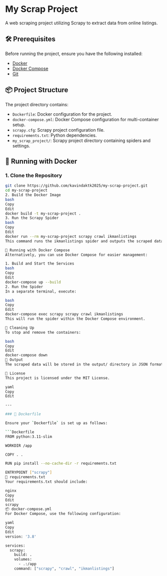 # My Scrap Project

A web scraping project utilizing Scrapy to extract data from online listings.

## 🛠️ Prerequisites

Before running the project, ensure you have the following installed:

- [Docker](https://www.docker.com/get-started)
- [Docker Compose](https://docs.docker.com/compose/install/)
- [Git](https://git-scm.com/)

## 📦 Project Structure

The project directory contains:

- `Dockerfile`: Docker configuration for the project.
- `docker-compose.yml`: Docker Compose configuration for multi-container setup.
- `scrapy.cfg`: Scrapy project configuration file.
- `requirements.txt`: Python dependencies.
- `my_scrap_project/`: Scrapy project directory containing spiders and settings.

## 🐳 Running with Docker

### 1. Clone the Repository

```bash
git clone https://github.com/kavindaktk2025/my-scrap-project.git
cd my-scrap-project
2. Build the Docker Image
bash
Copy
Edit
docker build -t my-scrap-project .
3. Run the Scrapy Spider
bash
Copy
Edit
docker run --rm my-scrap-project scrapy crawl ikmanlistings
This command runs the ikmanlistings spider and outputs the scraped data to the console.

🧪 Running with Docker Compose
Alternatively, you can use Docker Compose for easier management:

1. Build and Start the Services
bash
Copy
Edit
docker-compose up --build
2. Run the Spider
In a separate terminal, execute:

bash
Copy
Edit
docker-compose exec scrapy scrapy crawl ikmanlistings
This will run the spider within the Docker Compose environment.

🧹 Cleaning Up
To stop and remove the containers:

bash
Copy
Edit
docker-compose down
📄 Output
The scraped data will be stored in the output/ directory in JSON format.

📝 License
This project is licensed under the MIT License.

yaml
Copy
Edit

---

### 🐳 Dockerfile

Ensure your `Dockerfile` is set up as follows:

```Dockerfile
FROM python:3.11-slim

WORKDIR /app

COPY . .

RUN pip install --no-cache-dir -r requirements.txt

ENTRYPOINT ["scrapy"]
🧪 requirements.txt
Your requirements.txt should include:

nginx
Copy
Edit
scrapy
📦 docker-compose.yml
For Docker Compose, use the following configuration:

yaml
Copy
Edit
version: '3.8'

services:
  scrapy:
    build: .
    volumes:
      - .:/app
    command: ["scrapy", "crawl", "ikmanlistings"]
